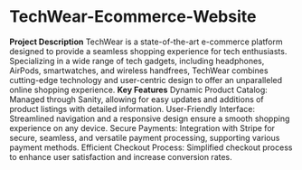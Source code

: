 # TechWear-Ecommerce-Website

**Project Description**
TechWear is a state-of-the-art e-commerce platform designed to provide a seamless shopping experience for tech enthusiasts. Specializing in a wide range of tech gadgets, including headphones, AirPods, smartwatches, and wireless handfrees, TechWear combines cutting-edge technology and user-centric design to offer an unparalleled online shopping experience.
**Key Features**
Dynamic Product Catalog: Managed through Sanity, allowing for easy updates and additions of product listings with detailed information.
User-Friendly Interface: Streamlined navigation and a responsive design ensure a smooth shopping experience on any device.
Secure Payments: Integration with Stripe for secure, seamless, and versatile payment processing, supporting various payment methods.
Efficient Checkout Process: Simplified checkout process to enhance user satisfaction and increase conversion rates.
